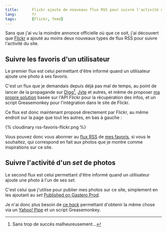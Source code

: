 ```yaml
---
title:      Flickr ajoute de nouveaux flux RSS pour suivre l'activité du site
lang:       fr
tags:       [Flickr, feed]
---
```


Sans que j'ai vu la moindre annonce officielle où que ce soit, j'ai découvert que [Flickr](http://flickr.com/) a ajouté au moins deux nouveaux types de flux RSS pour suivre l'activité du site.

## Suivre les favoris d'un utilisateur

Le premier flux est celui permettant d'être informé quand un utilisateur ajoute une photo à ses favoris.

C'est un flux que je demandais depuis déjà pas mal de temps, au point de lancer de la propagande sur [Digg](http://digg.com/software/Flickr_should_provide_RSS_feeds_for_favorites)[^1], [Jyte](http://jyte.com/cl/flickr-should-provide-rss-feeds-for-favorites) et autres, et même de proposer [ma propre solution](http://www.flickr.com/photos/nicolas-hoizey/405755351/) basée sur l'API Flickr pour la récupération des infos, et un script Greasemonkey pour l'intégration dans le site de Flickr.

Ce flux est donc maintenant proposé directement par Flickr, au même endroit sur la page que tout les autres, en bas à gauche :

{% cloudinary rss-favoris-flickr.png %}

Vous pouvez donc vous abonner au [flux RSS](http://api.flickr.com/services/feeds/photos_faves.gne?nsid=38608514@N00&lang=en-us&format=rss_200) de [mes favoris](http://flickr.com/photos/nicolas-hoizey/favorites/), si vous le souhaitez, qui correspond en fait aux photos que je montre comme inspirations sur ce site.

## Suivre l'activité d'un *set* de photos

Le second flux est celui permettant d'être informé quand un utilisateur ajoute une photo à l'un de ses *set*.

C'est celui que j'utilise pour publier mes photos sur ce site, simplement en les ajoutant au *set* [Published on Gastero Prod](http://www.flickr.com/photos/nicolas-hoizey/sets/72157603551083073/).

Je n'ai donc plus besoin de [ce *hack*](http://www.flickr.com/groups/flickrhacks/discuss/72157600063281311/) permettant d'obtenir la même chose via un [Yahoo! Pipe](http://pipes.yahoo.com/) et un script Greasemonkey.


[^1]: Sans trop de succès malheureusement...
